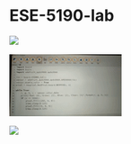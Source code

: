 # ESE-5190-lab

![](https://github.com/sushrut-upenn/ESE-5190-lab/blob/main/proximity.gif)


![](https://github.com/sushrut-upenn/ESE-5190-lab/blob/main/Firefly.gif)


![](https://github.com/sushrut-upenn/ESE-5190-lab/blob/main/emulator.gif)

